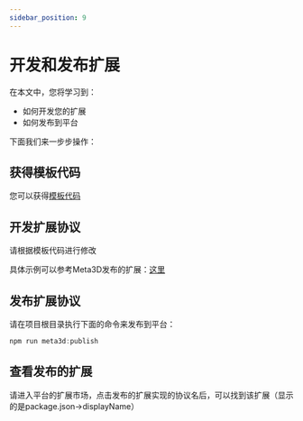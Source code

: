 ```yaml
---
sidebar_position: 9
---
```


# 开发和发布扩展

在本文中，您将学习到：

- 如何开发您的扩展
- 如何发布到平台



下面我们来一步步操作：
## 获得模板代码

您可以获得[模板代码](https://github.com/Meta3D-Technology/Meta3D/tree/master/templates/extension-template)


## 开发扩展协议

请根据模板代码进行修改

具体示例可以参考Meta3D发布的扩展：[这里](https://github.com/Meta3D-Technology/Meta3D/tree/master/extensions)


## 发布扩展协议

请在项目根目录执行下面的命令来发布到平台：
```js
npm run meta3d:publish
```


## 查看发布的扩展

请进入平台的扩展市场，点击发布的扩展实现的协议名后，可以找到该扩展（显示的是package.json->displayName）
